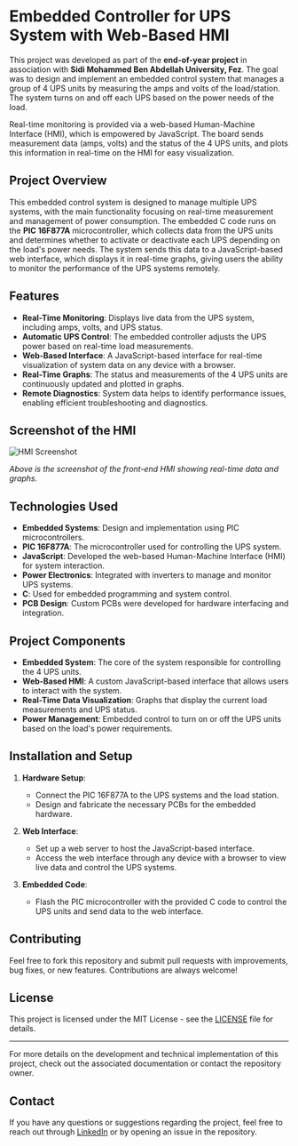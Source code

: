 # Embedded Controller for UPS System with Web-Based HMI

This project was developed as part of the **end-of-year project** in association with **Sidi Mohammed Ben Abdellah University, Fez**. The goal was to design and implement an embedded control system that manages a group of 4 UPS units by measuring the amps and volts of the load/station. The system turns on and off each UPS based on the power needs of the load. 

Real-time monitoring is provided via a web-based Human-Machine Interface (HMI), which is empowered by JavaScript. The board sends measurement data (amps, volts) and the status of the 4 UPS units, and plots this information in real-time on the HMI for easy visualization.

## Project Overview

This embedded control system is designed to manage multiple UPS systems, with the main functionality focusing on real-time measurement and management of power consumption. The embedded C code runs on the **PIC 16F877A** microcontroller, which collects data from the UPS units and determines whether to activate or deactivate each UPS depending on the load's power needs. The system sends this data to a JavaScript-based web interface, which displays it in real-time graphs, giving users the ability to monitor the performance of the UPS systems remotely.

## Features

- **Real-Time Monitoring**: Displays live data from the UPS system, including amps, volts, and UPS status.
- **Automatic UPS Control**: The embedded controller adjusts the UPS power based on real-time load measurements.
- **Web-Based Interface**: A JavaScript-based interface for real-time visualization of system data on any device with a browser.
- **Real-Time Graphs**: The status and measurements of the 4 UPS units are continuously updated and plotted in graphs.
- **Remote Diagnostics**: System data helps to identify performance issues, enabling efficient troubleshooting and diagnostics.

## Screenshot of the HMI

![HMI Screenshot](https://github.com/user-attachments/assets/3588260b-6f96-4e27-ad4a-6b4b007b1821)

*Above is the screenshot of the front-end HMI showing real-time data and graphs.*

## Technologies Used

- **Embedded Systems**: Design and implementation using PIC microcontrollers.
- **PIC 16F877A**: The microcontroller used for controlling the UPS system.
- **JavaScript**: Developed the web-based Human-Machine Interface (HMI) for system interaction.
- **Power Electronics**: Integrated with inverters to manage and monitor UPS systems.
- **C**: Used for embedded programming and system control.
- **PCB Design**: Custom PCBs were developed for hardware interfacing and integration.

## Project Components

- **Embedded System**: The core of the system responsible for controlling the 4 UPS units.
- **Web-Based HMI**: A custom JavaScript-based interface that allows users to interact with the system.
- **Real-Time Data Visualization**: Graphs that display the current load measurements and UPS status.
- **Power Management**: Embedded control to turn on or off the UPS units based on the load's power requirements.

## Installation and Setup

1. **Hardware Setup**:
   - Connect the PIC 16F877A to the UPS systems and the load station.
   - Design and fabricate the necessary PCBs for the embedded hardware.

2. **Web Interface**:
   - Set up a web server to host the JavaScript-based interface.
   - Access the web interface through any device with a browser to view live data and control the UPS systems.

3. **Embedded Code**:
   - Flash the PIC microcontroller with the provided C code to control the UPS units and send data to the web interface.

## Contributing

Feel free to fork this repository and submit pull requests with improvements, bug fixes, or new features. Contributions are always welcome!

## License

This project is licensed under the MIT License - see the [LICENSE](LICENSE) file for details.

---

For more details on the development and technical implementation of this project, check out the associated documentation or contact the repository owner.

## Contact

If you have any questions or suggestions regarding the project, feel free to reach out through [LinkedIn](https://www.linkedin.com/in/yourprofile) or by opening an issue in the repository.
